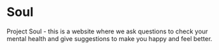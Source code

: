 # Soul
Project Soul - this is a website where we ask questions to check your mental health and give suggestions to make you happy and feel better.
